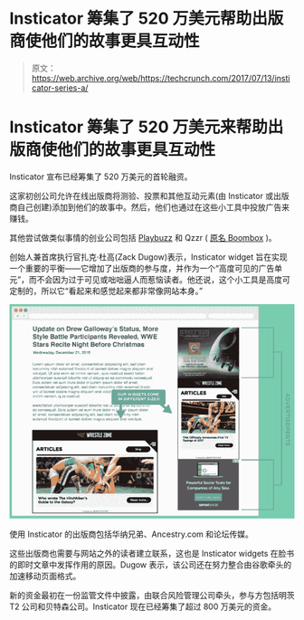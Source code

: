 # Insticator 筹集了 520 万美元帮助出版商使他们的故事更具互动性 

> 原文：<https://web.archive.org/web/https://techcrunch.com/2017/07/13/insticator-series-a/>

# Insticator 筹集了 520 万美元来帮助出版商使他们的故事更具互动性

Insticator 宣布已经筹集了 520 万美元的首轮融资。

这家初创公司允许在线出版商将测验、投票和其他互动元素(由 Insticator 或出版商自己创建)添加到他们的故事中。然后，他们也通过在这些小工具中投放广告来赚钱。

其他尝试做类似事情的创业公司包括 [Playbuzz](https://web.archive.org/web/20221207012736/https://beta.techcrunch.com/2016/08/05/playbuzz-impact/) 和 Qzzr ( [原名 Boombox](https://web.archive.org/web/20221207012736/https://beta.techcrunch.com/2015/10/22/boombox-helps-publishers-add-an-interactive-touch-to-their-content/) )。

创始人兼首席执行官扎克·杜高(Zack Dugow)表示，Insticator widget 旨在实现一个重要的平衡——它增加了出版商的参与度，并作为一个“高度可见的广告单元”，而不会因为过于可见或咄咄逼人而惹恼读者。他还说，这个小工具是高度可定制的，所以它“看起来和感觉起来都非常像网站本身。”

[![insticator screenshot](img/18f81ff870640fbdca4d2f2f4ae35088.png)](https://web.archive.org/web/20221207012736/https://beta.techcrunch.com/2017/07/13/insticator-series-a/insticator-screenshot/)

使用 Insticator 的出版商包括华纳兄弟、Ancestry.com 和论坛传媒。

这些出版商也需要与网站之外的读者建立联系，这也是 Insticator widgets 在脸书的即时文章中发挥作用的原因。Dugow 表示，该公司还在努力整合由谷歌牵头的加速移动页面格式。

新的资金最初在一份监管文件中披露，由联合风险管理公司牵头，参与方包括明茨 T2 公司和贝特森公司。Insticator 现在已经筹集了超过 800 万美元的资金。